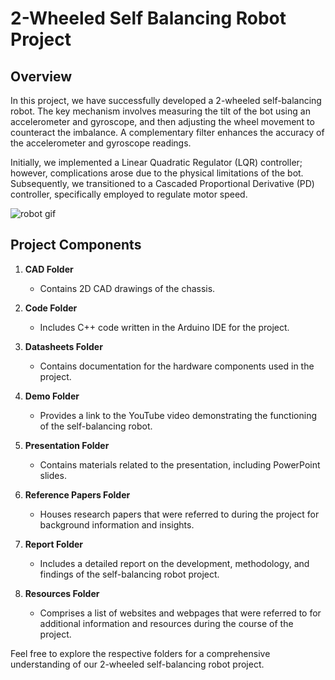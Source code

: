 # 2-Wheeled Self Balancing Robot Project

## Overview

In this project, we have successfully developed a 2-wheeled self-balancing robot. The key mechanism involves measuring the tilt of the bot using an accelerometer and gyroscope, and then adjusting the wheel movement to counteract the imbalance. A complementary filter enhances the accuracy of the accelerometer and gyroscope readings.

Initially, we implemented a Linear Quadratic Regulator (LQR) controller; however, complications arose due to the physical limitations of the bot. Subsequently, we transitioned to a Cascaded Proportional Derivative (PD) controller, specifically employed to regulate motor speed.

![robot gif](https://github.com/piyush-g0enka/two-wheeled-self_balancing_bot/blob/master/Two%20wheeled%20self%20balancing%20bot/two-wheel-robot.gif)

## Project Components

1. **CAD Folder**
   - Contains 2D CAD drawings of the chassis.

2. **Code Folder**
   - Includes C++ code written in the Arduino IDE for the project.

3. **Datasheets Folder**
   - Contains documentation for the hardware components used in the project.

4. **Demo Folder**
   - Provides a link to the YouTube video demonstrating the functioning of the self-balancing robot.

5. **Presentation Folder**
   - Contains materials related to the presentation, including PowerPoint slides.

6. **Reference Papers Folder**
   - Houses research papers that were referred to during the project for background information and insights.

7. **Report Folder**
   - Includes a detailed report on the development, methodology, and findings of the self-balancing robot project.

8. **Resources Folder**
   - Comprises a list of websites and webpages that were referred to for additional information and resources during the course of the project.

Feel free to explore the respective folders for a comprehensive understanding of our 2-wheeled self-balancing robot project.
